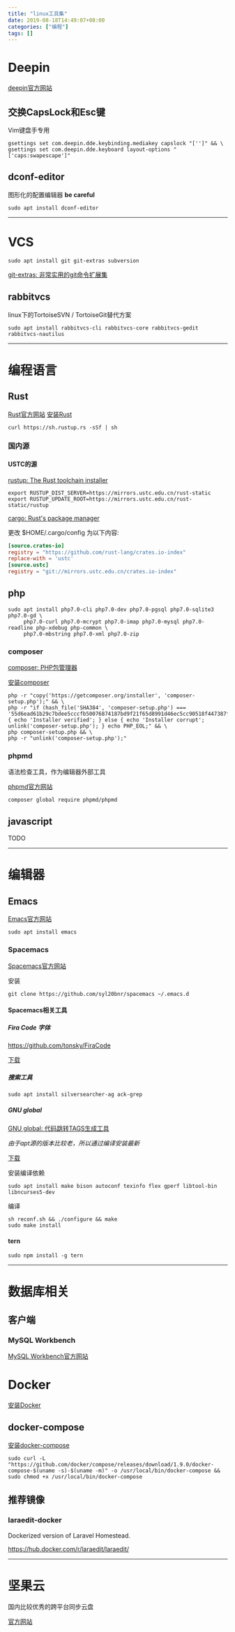 ```yaml
---
title: "linux工具集"
date: 2019-08-18T14:49:07+08:00
categories: ["编程"]
tags: []
---
```


# Deepin #

[deepin官方网站](https://www.deepin.org/)

## 交换CapsLock和Esc键 ##

Vim键盘手专用

``` shell
gsettings set com.deepin.dde.keybinding.mediakey capslock "['']" && \
gsettings set com.deepin.dde.keyboard layout-options "['caps:swapescape']"
```

## dconf-editor ##

图形化的配置编辑器 **be careful**

``` shell
sudo apt install dconf-editor
```

-------------------------------------------------------------------------------

# VCS #

``` shell
sudo apt install git git-extras subversion
```

[git-extras: 非常实用的git命令扩展集](https://github.com/tj/git-extras/blob/master/Commands.md)

## rabbitvcs ##

linux下的TortoiseSVN / TortoiseGit替代方案

``` shell
sudo apt install rabbitvcs-cli rabbitvcs-core rabbitvcs-gedit rabbitvcs-nautilus
```

-------------------------------------------------------------------------------

# 编程语言 #

## Rust ##

[Rust官方网站](https://www.rust-lang.org/zh-CN/)
[安装Rust](https://www.rust-lang.org/zh-CN/install.html)

``` shell
curl https://sh.rustup.rs -sSf | sh
```

### 国内源 ###

#### USTC的源 ####

[rustup: The Rust toolchain installer](https://lug.ustc.edu.cn/wiki/mirrors/help/rust-static)

``` shell
export RUSTUP_DIST_SERVER=https://mirrors.ustc.edu.cn/rust-static
export RUSTUP_UPDATE_ROOT=https://mirrors.ustc.edu.cn/rust-static/rustup
```

[cargo: Rust's package manager](https://lug.ustc.edu.cn/wiki/mirrors/help/rust-crates)

更改 $HOME/.cargo/config 为以下内容:

``` toml
[source.crates-io]
registry = "https://github.com/rust-lang/crates.io-index"
replace-with = 'ustc'
[source.ustc]
registry = "git://mirrors.ustc.edu.cn/crates.io-index"
```

## php ##

``` shell
sudo apt install php7.0-cli php7.0-dev php7.0-pgsql php7.0-sqlite3 php7.0-gd \
     php7.0-curl php7.0-mcrypt php7.0-imap php7.0-mysql php7.0-readline php-xdebug php-common \
     php7.0-mbstring php7.0-xml php7.0-zip
```

### composer ###

[composer: PHP包管理器](https://getcomposer.org/)

[安装composer](https://getcomposer.org/download/)

``` shell
php -r "copy('https://getcomposer.org/installer', 'composer-setup.php');" && \
php -r "if (hash_file('SHA384', 'composer-setup.php') === '55d6ead61b29c7bdee5cccfb50076874187bd9f21f65d8991d46ec5cc90518f447387fb9f76ebae1fbbacf329e583e30') { echo 'Installer verified'; } else { echo 'Installer corrupt'; unlink('composer-setup.php'); } echo PHP_EOL;" && \
php composer-setup.php && \
php -r "unlink('composer-setup.php');"
```

### phpmd ###

语法检查工具，作为编辑器外部工具

[phpmd官方网站](https://phpmd.org/)

``` shell
composer global require phpmd/phpmd
```

## javascript ##

TODO

-------------------------------------------------------------------------------

# 编辑器 #

## Emacs ##

[Emacs官方网站](https://www.gnu.org/software/emacs/)

``` shellsession
sudo apt install emacs
```

### Spacemacs ###

[Spacemacs官方网站](http://spacemacs.org/)

安装

``` shell
git clone https://github.com/syl20bnr/spacemacs ~/.emacs.d
```

#### Spacemacs相关工具 ####

##### Fira Code 字体 #####

https://github.com/tonsky/FiraCode

[下载](https://github.com/tonsky/FiraCode/releases)

##### 搜索工具 #####

``` shell
sudo apt install silversearcher-ag ack-grep
```

##### GNU global #####

[GNU global: 代码跳转TAGS生成工具](https://www.gnu.org/software/global/)

*由于apt源的版本比较老，所以通过编译安装最新*

[下载](https://www.gnu.org/software/global/download.html)

安装编译依赖

``` shell
sudo apt install make bison autoconf texinfo flex gperf libtool-bin libncurses5-dev
```

编译

``` shell
sh reconf.sh && ./configure && make
sudo make install
```

#### tern ####

``` shell
sudo npm install -g tern
```

-------------------------------------------------------------------------------

# 数据库相关 #

## 客户端 ##

### MySQL Workbench ###

[MySQL Workbench官方网站](https://www.mysql.com/products/workbench/)

# Docker #

[安装Docker](https://docs.docker.com/engine/installation/linux/ubuntu/)

## docker-compose ##

[安装docker-compose](https://docs.docker.com/compose/install/)

``` shell
sudo curl -L "https://github.com/docker/compose/releases/download/1.9.0/docker-compose-$(uname -s)-$(uname -m)" -o /usr/local/bin/docker-compose && sudo chmod +x /usr/local/bin/docker-compose
```

## 推荐镜像 ##

### laraedit-docker ###

Dockerized version of Laravel Homestead.

https://hub.docker.com/r/laraedit/laraedit/

-------------------------------------------------------------------------------

# 坚果云 #

国内比较优秀的跨平台同步云盘

[官方网站](https://www.jianguoyun.com/)
